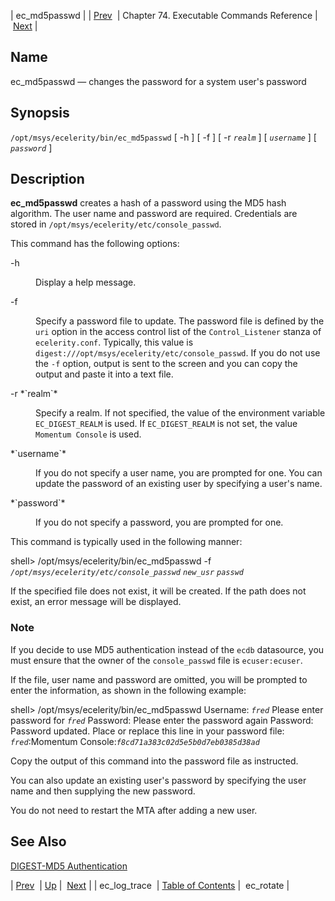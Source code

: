 | ec_md5passwd |
| [Prev](executable.ec_log_trace)  | Chapter 74. Executable Commands Reference |  [Next](executable.ec_rotate) |

<a name="executable.ec_md5passwd"></a>
## Name

ec_md5passwd — changes the password for a system user's password

## Synopsis

`/opt/msys/ecelerity/bin/ec_md5passwd` [ -h ] [ -f ] [ -r *`realm`* ] [ *`username`* ] [ *`password`* ]

<a name="idp10840128"></a>
## Description

**ec_md5passwd** creates a hash of a password using the MD5 hash algorithm. The user name and password are required. Credentials are stored in `/opt/msys/ecelerity/etc/console_passwd`.

This command has the following options:

<dl class="variablelist">

<dt>-h</dt>

<dd>

Display a help message.

</dd>

<dt>-f</dt>

<dd>

Specify a password file to update. The password file is defined by the `uri` option in the access control list of the `Control_Listener` stanza of `ecelerity.conf`. Typically, this value is `digest:///opt/msys/ecelerity/etc/console_passwd`. If you do not use the `-f` option, output is sent to the screen and you can copy the output and paste it into a text file.

</dd>

<dt>-r *`realm`*</dt>

<dd>

Specify a realm. If not specified, the value of the environment variable `EC_DIGEST_REALM` is used. If `EC_DIGEST_REALM` is not set, the value `Momentum Console` is used.

</dd>

<dt>*`username`*</dt>

<dd>

If you do not specify a user name, you are prompted for one. You can update the password of an existing user by specifying a user's name.

</dd>

<dt>*`password`*</dt>

<dd>

If you do not specify a password, you are prompted for one.

</dd>

</dl>

This command is typically used in the following manner:

shell> /opt/msys/ecelerity/bin/ec_md5passwd -f *`/opt/msys/ecelerity/etc/console_passwd`* *`new_usr`* *`passwd`*

If the specified file does not exist, it will be created. If the path does not exist, an error message will be displayed.

### Note

If you decide to use MD5 authentication instead of the `ecdb` datasource, you must ensure that the owner of the `console_passwd` file is `ecuser:ecuser`.

If the file, user name and password are omitted, you will be prompted to enter the information, as shown in the following example:

shell>  /opt/msys/ecelerity/bin/ec_md5passwd
Username: *`fred`*
Please enter password for *`fred`*
Password:
Please enter the password again
Password:
Password updated.
Place or replace this line in your password file:
*`fred`*:Momentum Console:*`f8cd71a383c02d5e5b0d7eb0385d38ad`*

Copy the output of this command into the password file as instructed.

You can also update an existing user's password by specifying the user name and then supplying the new password.

You do not need to restart the MTA after adding a new user.

<a name="idp10868144"></a>
## See Also

[DIGEST-MD5 Authentication](control_auth#control_auth.digest-md5 "17.2.1. DIGEST-MD5 Authentication")

| [Prev](executable.ec_log_trace)  | [Up](exec.cmds.ref) |  [Next](executable.ec_rotate) |
| ec_log_trace  | [Table of Contents](index) |  ec_rotate |

